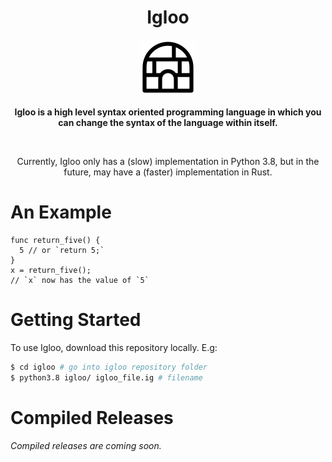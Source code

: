 <h1 align = 'center'>Igloo</h1>

<p align = 'center'>
  <img src = '/images/igloo_logo.png'>
</p>


<p align = 'center'><b>Igloo is a high level syntax oriented programming language in which you can change the syntax of the language within itself.</b></p>

<br>

<p align = 'center'>Currently, Igloo only has a (slow) implementation in Python 3.8, but in the future, may have a (faster) implementation in Rust.</p>

# An Example

```igloo
func return_five() {
  5 // or `return 5;`
}
x = return_five();
// `x` now has the value of `5`
```

# Getting Started

To use Igloo, download this repository locally. E.g:

```bash
$ cd igloo # go into igloo repository folder
$ python3.8 igloo/ igloo_file.ig # filename
```

# Compiled Releases

*Compiled releases are coming soon.*
